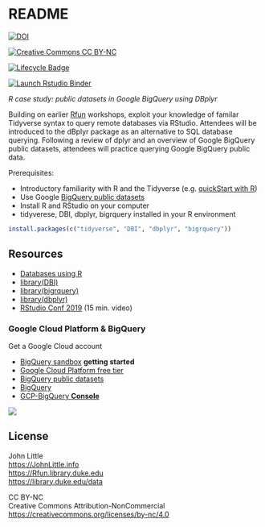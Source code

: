 
<!-- README.md is generated from README.Rmd. Please edit that file -->

# README

<!-- badges: start -->

[![DOI](https://zenodo.org/badge/DOI/10.5281/zenodo.4908847.svg)](https://doi.org/10.5281/zenodo.4908847)

[![Creative Commons CC
BY-NC](https://img.shields.io/badge/Creative%20Commons-BY--NC-lightgrey?logo=creative%20commons&logoColor=yellow)](https://creativecommons.org/licenses/by-nc-nd/4.0/)

[![Lifecycle
Badge](https://img.shields.io/badge/lifecycle-stable-brightgreen.svg)](https://www.tidyverse.org/lifecycle/#stable)

[![Launch Rstudio
Binder](http://mybinder.org/badge_logo.svg)](https://mybinder.org/v2/gh/libjohn/casestudy_bigquery_dbplyr/master?urlpath=rstudio)
<!-- badges: end -->

*R case study: public datasets in Google BigQuery using DBplyr*

Building on earlier [Rfun](https://rfun.library.duke.edu/) workshops,
exploit your knowledge of familar Tidyverse syntax to query remote
databases via RStudio. Attendees will be introduced to the dBplyr
package as an alternative to SQL database querying. Following a review
of dplyr and an overview of Google BigQuery public datasets, attendees
will practice querying Google BigQuery public data.

Prerequisites:

-   Introductory familiarity with R and the Tidyverse (e.g. [quickStart
    with R](https://rfun.library.duke.edu/portfolio/r_flipped/))
-   Use Google [BigQuery public
    datasets](https://cloud.google.com/bigquery/public-data)  
-   Install R and RStudio on your computer
-   tidyverese, DBI, dbplyr, bigrquery installed in your R environment

``` r
install.packages(c("tidyverse", "DBI", "dbplyr", "bigrquery"))
```

## Resources

-   [Databases using R](https://db.rstudio.com/)
-   [library(DBI)](https://dbi.r-dbi.org/reference/)
-   [library(bigrquery)](https://bigrquery.r-dbi.org/)
-   [library(dbplyr)](https://dbplyr.tidyverse.org/)
-   [RStudio Conf
    2019](https://rstudio.com/resources/rstudioconf-2019/databases-using-r-the-latest/)
    (15 min. video)

### Google Cloud Platform & BigQuery

Get a Google Cloud account

-   [BigQuery sandbox](https://cloud.google.com/bigquery/docs/sandbox)
    **getting started**
-   [Google Cloud Platform free
    tier](https://cloud.google.com/free/docs/gcp-free-tier)
-   [BigQuery public
    datasets](https://cloud.google.com/bigquery/public-data)
-   [BigQuery](https://cloud.google.com/bigquery)
-   [GCP-BigQuery
    **Console**](https://console.cloud.google.com/bigquery)

![](images/tree_cover.png)

## License

John Little  
<https://JohnLittle.info>  
<https://Rfun.library.duke.edu>  
<https://library.duke.edu/data>

CC BY-NC  
Creative Commons Attribution-NonCommercial  
<https://creativecommons.org/licenses/by-nc/4.0>
